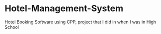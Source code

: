 # Hotel-Management-System
Hotel Booking Software using CPP, project that I did in when I was in High School
